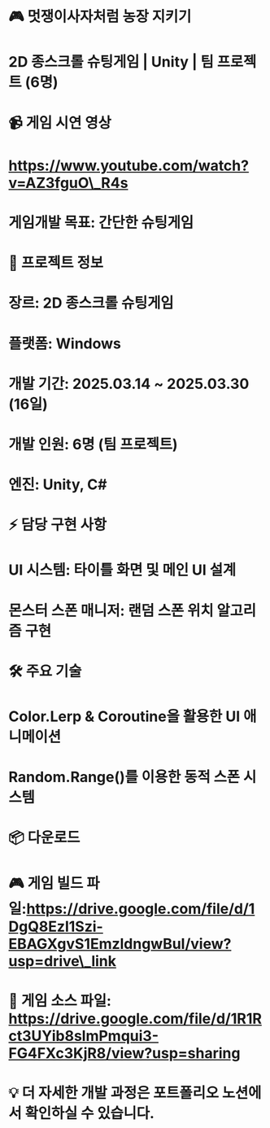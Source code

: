 # 🎮 멋쟁이사자처럼 농장 지키기

# 2D 종스크롤 슈팅게임 | Unity | 팀 프로젝트 (6명)





# 📹 게임 시연 영상

# https://www.youtube.com/watch?v=AZ3fguO\_R4s





# 게임개발 목표: 간단한 슈팅게임

# 🎯 프로젝트 정보

# 

# 장르: 2D 종스크롤 슈팅게임

# 플랫폼: Windows

# 개발 기간: 2025.03.14 ~ 2025.03.30 (16일)

# 개발 인원: 6명 (팀 프로젝트)

# 엔진: Unity, C#

# 

# ⚡ 담당 구현 사항

# 

# UI 시스템: 타이틀 화면 및 메인 UI 설계

# 몬스터 스폰 매니저: 랜덤 스폰 위치 알고리즘 구현

# 

# 🛠️ 주요 기술

# 

# Color.Lerp \& Coroutine을 활용한 UI 애니메이션

# Random.Range()를 이용한 동적 스폰 시스템

# 

# 📦 다운로드

# 

# 🎮 게임 빌드 파일:https://drive.google.com/file/d/1DgQ8EzI1Szi-EBAGXgvS1EmzldngwBuI/view?usp=drive\_link

# 💾 게임 소스 파일: https://drive.google.com/file/d/1R1Rct3UYib8slmPmqui3-FG4FXc3KjR8/view?usp=sharing

# 

# 

# 

# 💡 더 자세한 개발 과정은 포트폴리오 노션에서 확인하실 수 있습니다.

